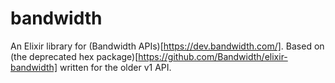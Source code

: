# bandwidth

An Elixir library for (Bandwidth APIs)[https://dev.bandwidth.com/]. Based on (the deprecated hex package)[https://github.com/Bandwidth/elixir-bandwidth] written for the older v1 API.